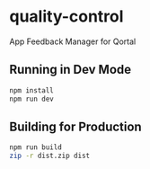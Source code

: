 # quality-control

App Feedback Manager for Qortal

## Running in Dev Mode

```sh
npm install
npm run dev
```

## Building for Production

```sh
npm run build
zip -r dist.zip dist
```
